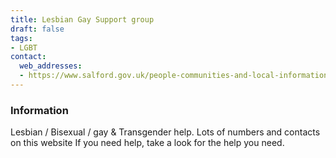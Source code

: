 ```yaml
---
title: Lesbian Gay Support group
draft: false
tags:
- LGBT
contact:
  web_addresses:
  - https://www.salford.gov.uk/people-communities-and-local-information/community-cohesion/lgbt-support/
---
```


### Information
Lesbian / Bisexual / gay & Transgender help.
Lots of numbers and contacts on this website
If you need help, take a look for the help
you need.
